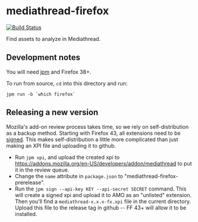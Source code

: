 # mediathread-firefox

[![Build Status](https://travis-ci.org/ccnmtl/mediathread-firefox.svg?branch=master)](https://travis-ci.org/ccnmtl/mediathread-firefox)

Find assets to analyze in Mediathread.

## Development notes

You will need [jpm](https://www.npmjs.com/package/jpm) and Firefox 38+.

To run from source, `cd` into this directory and run:

    jpm run -b `which firefox`

## Releasing a new version

Mozilla's add-on review process takes time, so we rely on self-distribution
as a backup method. Starting with Firefox 43, all extensions need to be
[signed](https://wiki.mozilla.org/Add-ons/Extension_Signing). This makes
self-distribution a little more complicated than just making an XPI file
and uploading it to github.

* Run `jpm xpi`, and upload the created xpi to
  https://addons.mozilla.org/en-US/developers/addon/mediathread to put
  it in the review queue.
* Change the `name` attribute in `package.json` to
  "mediathread-firefox-prerelease".
* Run the `jpm sign --api-key KEY --api-secret SECRET` command. This will
  create a signed xpi and upload it to AMO as an "unlisted" extension.
  Then you'll find a `mediathread-x.x.x-fx.xpi` file in the current
  directory. Upload this file to the release tag in github -- FF 43+
  will allow it to be installed.
